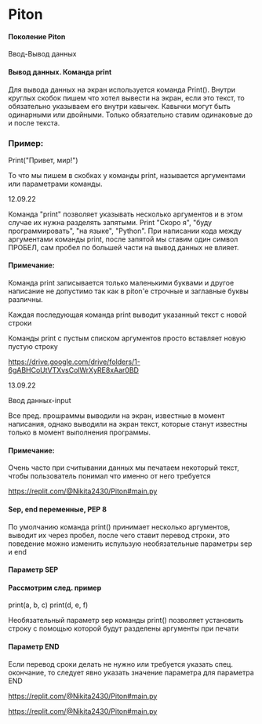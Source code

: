 # Piton
#### Поколение Piton
Ввод-Вывод данных
#### Вывод данных. Команда print
Для вывода данных на экран используется команда Print(). Внутри круглых скобок пишем что хотел вывести на экран, если это текст, то обязательно указываем его внутри кавычек. Кавычки могут быть одинарными или двойными. Только обязательно ставим одинаковые до и после текста.

### Пример:

Print("Привет, мир!")

То что мы пишем в скобках у команды print, называется аргументами или параметрами команды.

 12.09.22

Команда "print" позволяет указывать несколько аргументов и в этом случае их нужна разделять запятыми. Print "Скоро я", "буду программировать", "на языке", "Python". При написании кода между аргументами команды print, после запятой мы ставим один символ ПРОБЕЛ, сам пробел по большей части на вывод данных не влияет. 

#### Примечание:

Команда print записывается только маленькими буквами и другое написание не допустимо так как в piton'е строчные и заглавные буквы различны.

Каждая последующая команда print выводит указанный текст с новой строки

Команды print с пустым списком аргументов просто вставляет новую пустую строку

https://drive.google.com/drive/folders/1-6gABHCoUtVTXvsColWrXyRE8xAar0BD

 13.09.22

Ввод данных-input

Все пред. прошраммы выводили на экран, известные в момент написания, однако выводили на экран текст, которые станут известны только в момент выполнения программы. 

#### Примечание:

Очень часто при считывании данных мы печатаем некоторый текст, чтобы пользователь понимал что именно от него требуется

https://replit.com/@Nikita2430/Piton#main.py

#### Sep, end переменные, PEP 8

По умолчанию команда print() принимает несколько аргументов, выводит их через пробел, после чего ставит перевод строки, это поведение можно изменить испульзую необязательные параметры sep и end

#### Параметр SEP

#### Рассмотрим след. пример

print(a, b, c)
print(d, e, f)

Необязательный параметр sep команды print() позволяет установить строку с помощью которой будут разделены аргументы при печати

#### Параметр END

Если перевод сроки делать не нужно или требуется указать спец. окончание, то следует явно указать значение параметра для параметра END

https://replit.com/@Nikita2430/Piton#main.py

https://replit.com/@Nikita2430/Piton#main.py
